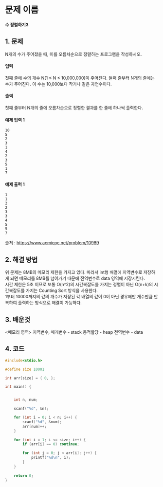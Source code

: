 # 문제 이름
#### 수 정렬하기3
## 1. 문제

N개의 수가 주어졌을 때, 이를 오름차순으로 정렬하는 프로그램을 작성하시오.

#### 입력

첫째 줄에 수의 개수 N(1 ≤ N ≤ 10,000,000)이 주어진다. 둘째 줄부터 N개의 줄에는 수가 주어진다. 이 수는 10,000보다 작거나 같은 자연수이다.

#### 출력

첫째 줄부터 N개의 줄에 오름차순으로 정렬한 결과를 한 줄에 하나씩 출력한다.

#### 예제 입력 1
```
10
5
2
3
1
4
2
3
5
1
7
```

#### 예제 출력 1
```
1
1
2
2
3
3
4
5
5
7
```

출처 : https://www.acmicpc.net/problem/10989

## 2. 해결 방법
위 문제는 8MB의 메모리 제한을 가지고 있다. 따라서 int형 배열에 지역변수로 저장하게 되면 메모리를 8MB를 넘어가기 때문에 전역변수로 data 영역에 저장시킨다.</br>
시간 제한은 5초 이므로 보통 O(n^2)의 시간복잡도를 가지는 정렬이 아닌 O(n+k)의 시간복잡도를 가지는 Counting Sort 방식을 사용한다.</br>
1부터 10000까지의 값의 개수가 저장된 각 배열의 값이 0이 아닌 경우에만 개수만큼 반복하여 출력하는 방식으로 해결이 가능하다.

## 3. 배운것
<메모리 영역>
지역변수, 매개변수 - stack
동적할당 - heap
전역변수 - data

## 4. 코드

```C++
#include<stdio.h>

#define size 10001

int arr[size] = { 0, };

int main() {


	int n, num;

    scanf("%d", &n);

    for (int i = 0; i < n; i++) {
        scanf("%d", &num);
		arr[num]++;
    }

    for (int i = 1; i <= size; i++) {
        if (arr[i] == 0) continue;

        for (int j = 0; j < arr[i]; j++) {
            printf("%d\n", i);
        }
    }
    
    return 0;
}
```